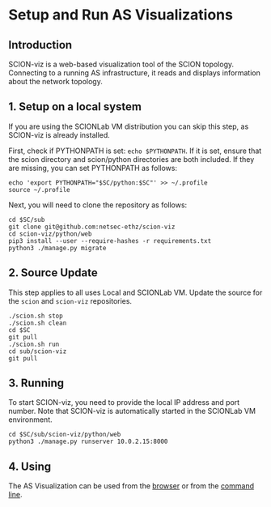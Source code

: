 # Setup and Run AS Visualizations

## Introduction

SCION-viz is a web-based visualization tool of the SCION topology. Connecting to a running AS infrastructure, it reads and displays information about the network topology.

## 1. Setup on a local system

If you are using the SCIONLab VM distribution you can skip this step, as SCION-viz is already installed.

First, check if PYTHONPATH is set: `echo $PYTHONPATH`. If it is set, ensure that the scion directory and scion/python directories are both included. If they are missing, you can set PYTHONPATH as follows:

```shell
echo 'export PYTHONPATH="$SC/python:$SC"' >> ~/.profile
source ~/.profile
```

Next, you will need to clone the repository as follows:

```shell
cd $SC/sub
git clone git@github.com:netsec-ethz/scion-viz
cd scion-viz/python/web
pip3 install --user --require-hashes -r requirements.txt
python3 ./manage.py migrate
```

## 2. Source Update
This step applies to all uses Local and SCIONLab VM. Update the source for the `scion` and `scion-viz` repositories.
```shell
./scion.sh stop
./scion.sh clean
cd $SC
git pull
./scion.sh run
cd sub/scion-viz
git pull
```

## 3. Running
To start SCION-viz, you need to provide the local IP address and port number. Note that SCION-viz is automatically started in the SCIONLab VM environment.
```shell
cd $SC/sub/scion-viz/python/web
python3 ./manage.py runserver 10.0.2.15:8000
```

## 4. Using
The AS Visualization can be used from the [browser](/as_visualization/browser_asviz/) or from the [command line](/as_visualization/command_asviz/).
